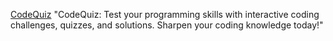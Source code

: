 <a href="https://codequizz.netlify.app/">CodeQuiz</a>
"CodeQuiz: Test your programming skills with interactive coding challenges, quizzes, and solutions. Sharpen your coding knowledge today!"
